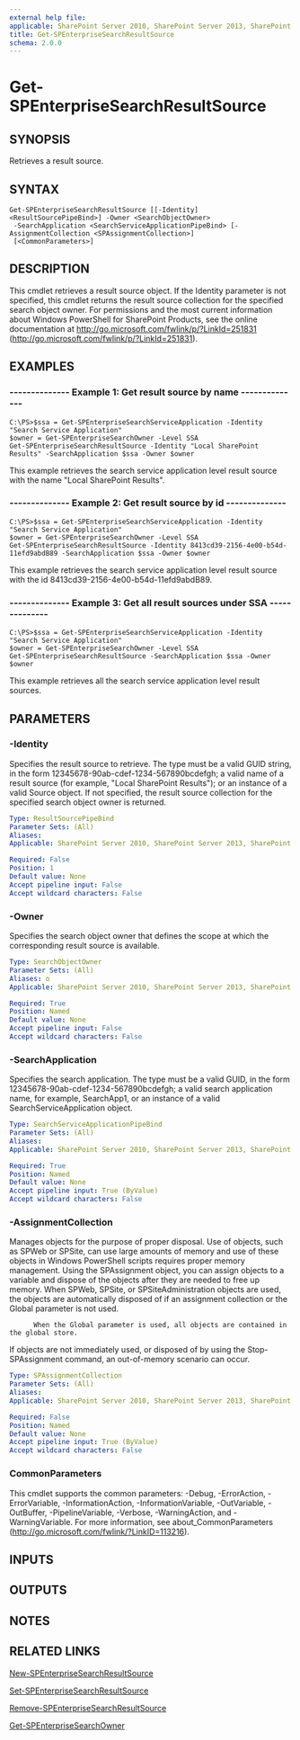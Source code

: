 ```yaml
---
external help file: 
applicable: SharePoint Server 2010, SharePoint Server 2013, SharePoint Server 2016
title: Get-SPEnterpriseSearchResultSource
schema: 2.0.0
---
```


# Get-SPEnterpriseSearchResultSource

## SYNOPSIS
Retrieves a result source.

## SYNTAX

```
Get-SPEnterpriseSearchResultSource [[-Identity] <ResultSourcePipeBind>] -Owner <SearchObjectOwner>
 -SearchApplication <SearchServiceApplicationPipeBind> [-AssignmentCollection <SPAssignmentCollection>]
 [<CommonParameters>]
```

## DESCRIPTION

This cmdlet retrieves a result source object.
If the Identity parameter is not specified, this cmdlet returns the result source collection for the specified search object owner. 
      For permissions and the most current information about Windows PowerShell for SharePoint Products, see the online documentation at http://go.microsoft.com/fwlink/p/?LinkId=251831 (http://go.microsoft.com/fwlink/p/?LinkId=251831).



## EXAMPLES

### --------------  Example 1: Get result source by name  -------------- 
```
C:\PS>$ssa = Get-SPEnterpriseSearchServiceApplication -Identity "Search Service Application"
$owner = Get-SPEnterpriseSearchOwner -Level SSA
Get-SPEnterpriseSearchResultSource -Identity "Local SharePoint Results" -SearchApplication $ssa -Owner $owner
```

This example retrieves the search service application level result source with the name "Local SharePoint Results".


### --------------  Example 2: Get result source by id  -------------- 
```
C:\PS>$ssa = Get-SPEnterpriseSearchServiceApplication -Identity "Search Service Application"
$owner = Get-SPEnterpriseSearchOwner -Level SSA
Get-SPEnterpriseSearchResultSource -Identity 8413cd39-2156-4e00-b54d-11efd9abdB89 -SearchApplication $ssa -Owner $owner
```

This example retrieves the search service application level result source with the id 8413cd39-2156-4e00-b54d-11efd9abdB89.

### --------------  Example 3: Get all result sources under SSA  -------------- 
```
C:\PS>$ssa = Get-SPEnterpriseSearchServiceApplication -Identity "Search Service Application"
$owner = Get-SPEnterpriseSearchOwner -Level SSA
Get-SPEnterpriseSearchResultSource -SearchApplication $ssa -Owner $owner
```

This example retrieves all the search service application level result sources.

## PARAMETERS

### -Identity
Specifies the result source to retrieve.
The type must be a valid GUID string, in the form 12345678-90ab-cdef-1234-567890bcdefgh; a valid name of a result source (for example, "Local SharePoint Results"); or an instance of a valid Source object.
If not specified, the result source collection for the specified search object owner is returned.

```yaml
Type: ResultSourcePipeBind
Parameter Sets: (All)
Aliases: 
Applicable: SharePoint Server 2010, SharePoint Server 2013, SharePoint Server 2016

Required: False
Position: 1
Default value: None
Accept pipeline input: False
Accept wildcard characters: False
```

### -Owner
Specifies the search object owner that defines the scope at which the corresponding result source is available.

```yaml
Type: SearchObjectOwner
Parameter Sets: (All)
Aliases: o
Applicable: SharePoint Server 2010, SharePoint Server 2013, SharePoint Server 2016

Required: True
Position: Named
Default value: None
Accept pipeline input: False
Accept wildcard characters: False
```

### -SearchApplication
Specifies the search application.
The type must be a valid GUID, in the form 12345678-90ab-cdef-1234-567890bcdefgh; a valid search application name, for example, SearchApp1, or an instance of a valid SearchServiceApplication object.

```yaml
Type: SearchServiceApplicationPipeBind
Parameter Sets: (All)
Aliases: 
Applicable: SharePoint Server 2010, SharePoint Server 2013, SharePoint Server 2016

Required: True
Position: Named
Default value: None
Accept pipeline input: True (ByValue)
Accept wildcard characters: False
```

### -AssignmentCollection

Manages objects for the purpose of proper disposal.
Use of objects, such as SPWeb or SPSite, can use large amounts of memory and use of these objects in Windows PowerShell scripts requires proper memory management.
Using the SPAssignment object, you can assign objects to a variable and dispose of the objects after they are needed to free up memory.
When SPWeb, SPSite, or SPSiteAdministration objects are used, the objects are automatically disposed of if an assignment collection or the Global parameter is not used.
        
          When the Global parameter is used, all objects are contained in the global store.
If objects are not immediately used, or disposed of by using the Stop-SPAssignment command, an out-of-memory scenario can occur.



```yaml
Type: SPAssignmentCollection
Parameter Sets: (All)
Aliases: 
Applicable: SharePoint Server 2010, SharePoint Server 2013, SharePoint Server 2016

Required: False
Position: Named
Default value: None
Accept pipeline input: True (ByValue)
Accept wildcard characters: False
```

### CommonParameters
This cmdlet supports the common parameters: -Debug, -ErrorAction, -ErrorVariable, -InformationAction, -InformationVariable, -OutVariable, -OutBuffer, -PipelineVariable, -Verbose, -WarningAction, and -WarningVariable. For more information, see about_CommonParameters (http://go.microsoft.com/fwlink/?LinkID=113216).

## INPUTS

## OUTPUTS

## NOTES

## RELATED LINKS

[New-SPEnterpriseSearchResultSource]()

[Set-SPEnterpriseSearchResultSource]()

[Remove-SPEnterpriseSearchResultSource]()

[Get-SPEnterpriseSearchOwner]()

